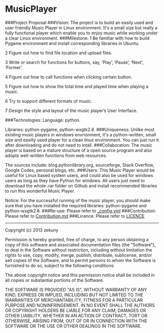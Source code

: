 MusicPlayer
===========


###Project Proposal
###Vision: 
The project is to build an easily used and user friendly Music Player in Linux environment. It's a small size but really a fully functional player which enable you to enjoy music while working under a clear Linux environment.
###Milestone:
1 Be familiar with how to build Pygame environment and install corresponding libraries in Ubuntu.

2 Figure out how to find file location and upload files.

3 Write or search for functions for buttons, say, ‘Play’, ‘Pause’, ‘Next’, ‘Former’.

4 Figure out how to call functions when clicking certain button.

5 Figure out how to show the total time and played time when playing a music.

6 Try to support different formats of music.

7 Design the style and layout of the music player’s User Interface.

###Technologies:
Language: python. 

Libraries: python-pygame, python-wxgtk2.8.
###Uniqueness: 
Unlike most existing music players in windows envrionment, it's a python-written, small size and easilly used player for a clean linux environment. You can just run it after downloading and do not need to intall.
###Collaboration:
The music player is based on a mature structure of a open source program and also adopts well-written functions from web resources.

The sources include: blog.pythonlibrary.org, sourceforge, Stack Overflow, Google Codes, personal blogs, etc.
###Users:
This Music Player would be useful for Linux based system users, and could also be used for windows users as long as they have Python for windows. All users just need to download the whole .rar folder on Github and install recommended libraries to run this wonderful Music Player.

Notice: For the successful running of the music player, you should make sure that you have installed the required libraries: python-pygame and python-wxgtk2.8.
###Re-use: 
Please refer to [_config.yml](https://github.com/zekuny/MusicPlayer/blob/master/_config.yml)
###Contribution: 
Please refer to [Contribution.md](https://github.com/zekuny/MusicPlayer/blob/master/Contribution.md)
###Licence: 
Please refer to [LICENCE](https://github.com/zekuny/MusicPlayer/blob/master/LICENSE)



-------------------------------------------------------------------------------------------
Copyright (c) 2013 zekuny

Permission is hereby granted, free of charge, to any person obtaining a copy of
this software and associated documentation files (the "Software"), to deal in
the Software without restriction, including without limitation the rights to
use, copy, modify, merge, publish, distribute, sublicense, and/or sell copies of
the Software, and to permit persons to whom the Software is furnished to do so,
subject to the following conditions:

The above copyright notice and this permission notice shall be included in all
copies or substantial portions of the Software.

THE SOFTWARE IS PROVIDED "AS IS", WITHOUT WARRANTY OF ANY KIND, EXPRESS OR
IMPLIED, INCLUDING BUT NOT LIMITED TO THE WARRANTIES OF MERCHANTABILITY, FITNESS
FOR A PARTICULAR PURPOSE AND NONINFRINGEMENT. IN NO EVENT SHALL THE AUTHORS OR
COPYRIGHT HOLDERS BE LIABLE FOR ANY CLAIM, DAMAGES OR OTHER LIABILITY, WHETHER
IN AN ACTION OF CONTRACT, TORT OR OTHERWISE, ARISING FROM, OUT OF OR IN
CONNECTION WITH THE SOFTWARE OR THE USE OR OTHER DEALINGS IN THE SOFTWARE.
